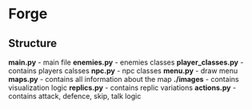 # Forge

## Structure

**main.py** - main file
**enemies.py** - enemies classes
**player_classes.py** - contains players calsses
**npc.py** - npc classes
**menu.py** - draw menu
**maps.py** - contains all information about the map
**./images** - contains visualization logic
**replics.py** - contains replic variations
**actions.py** - contains attack, defence, skip, talk logic